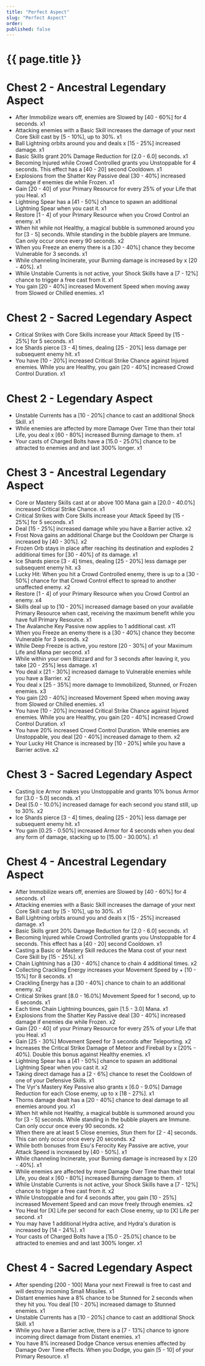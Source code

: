 ```yaml
---
title: "Perfect Aspect"
slug: "Perfect Aspect"
order: 
published: false
---
```


# {{ page.title }}

# Chest 2 - Ancestral Legendary Aspect
- After Immobilize wears off, enemies are Slowed by [40 - 60%] for 4 seconds. x1
- Attacking enemies with a Basic Skill increases the damage of your next Core Skill cast by [5 - 10%], up to 30%. x1
- Ball Lightning orbits around you and deals x [15 - 25%] increased damage. x1
- Basic Skills grant 20% Damage Reduction for [2.0 - 6.0] seconds. x1
- Becoming Injured while Crowd Controlled grants you Unstoppable for 4 seconds. This effect has a [40 - 20] second Cooldown. x1
- Explosions from the Shatter Key Passive deal [30 - 40%] increased damage if enemies die while Frozen. x1
- Gain [20 - 40] of your Primary Resource for every 25% of your Life that you Heal. x1
- Lightning Spear has a [41 - 50%] chance to spawn an additional Lightning Spear when you cast it. x1
- Restore [1 - 4] of your Primary Resource when you Crowd Control an enemy. x1
- When hit while not Healthy, a magical bubble is summoned around you for [3 - 5] seconds. While standing in the bubble players are Immune. Can only occur once every 90 seconds. x2
- When you Freeze an enemy there is a [30 - 40%] chance they become Vulnerable for 3 seconds. x1
- While channeling Incinerate, your Burning damage is increased by x [20 - 40%]. x1
- While Unstable Currents is not active, your Shock Skills have a [7 - 12%] chance to trigger a free cast from it. x1
- You gain [20 - 40%] increased Movement Speed when moving away from Slowed or Chilled enemies. x1

# Chest 2 - Sacred Legendary Aspect
- Critical Strikes with Core Skills increase your Attack Speed by [15 - 25%] for 5 seconds. x1
- Ice Shards pierce [3 - 4] times, dealing [25 - 20%] less damage per subsequent enemy hit. x1
- You have [10 - 20%] increased Critical Strike Chance against Injured enemies. While you are Healthy, you gain [20 - 40%] increased Crowd Control Duration. x1

# Chest 2 - Legendary Aspect
- Unstable Currents has a [10 - 20%] chance to cast an additional Shock Skill. x1
- While enemies are affected by more Damage Over Time than their total Life, you deal x [60 - 80%] increased Burning damage to them. x1
- Your casts of Charged Bolts have a [15.0 - 25.0%] chance to be attracted to enemies and and last 300% longer. x1

# Chest 3 - Ancestral Legendary Aspect
- Core or Mastery Skills cast at or above 100 Mana gain a [20.0 - 40.0%] increased Critical Strike Chance. x1
- Critical Strikes with Core Skills increase your Attack Speed by [15 - 25%] for 5 seconds. x1
- Deal [15 - 25%] increased damage while you have a Barrier active. x2
- Frost Nova gains an additional Charge but the Cooldown per Charge is increased by [40 - 30%]. x2
- Frozen Orb stays in place after reaching its destination and explodes 2 additional times for [30 - 40%] of its damage. x1
- Ice Shards pierce [3 - 4] times, dealing [25 - 20%] less damage per subsequent enemy hit. x3
- Lucky Hit: When you hit a Crowd Controlled enemy, there is up to a [30 - 50%] chance for that Crowd Control effect to spread to another unaffected enemy. x2
- Restore [1 - 4] of your Primary Resource when you Crowd Control an enemy. x4
- Skills deal up to [10 - 20%] increased damage based on your available Primary Resource when cast, receiving the maximum benefit while you have full Primary Resource. x1
- The Avalanche Key Passive now applies to 1 additional cast. x11
- When you Freeze an enemy there is a [30 - 40%] chance they become Vulnerable for 3 seconds. x2
- While Deep Freeze is active, you restore [20 - 30%] of your Maximum Life and Mana per second. x1
- While within your own Blizzard and for 3 seconds after leaving it, you take [20 - 25%] less damage. x1
- You deal x [21 - 30%] increased damage to Vulnerable enemies while you have a Barrier. x2
- You deal x [25 - 35%] more damage to Immobilized, Stunned, or Frozen enemies. x3
- You gain [20 - 40%] increased Movement Speed when moving away from Slowed or Chilled enemies. x1
- You have [10 - 20%] increased Critical Strike Chance against Injured enemies. While you are Healthy, you gain [20 - 40%] increased Crowd Control Duration. x1
- You have 20% increased Crowd Control Duration. While enemies are Unstoppable, you deal [20 - 40%] increased damage to them. x2
- Your Lucky Hit Chance is increased by [10 - 20%] while you have a Barrier active. x2

# Chest 3 - Sacred Legendary Aspect
- Casting Ice Armor makes you Unstoppable and grants 10% bonus Armor for [3.0 - 5.0] seconds. x1
- Deal [5.0 - 10.0%] increased damage for each second you stand still, up to 30%. x2
- Ice Shards pierce [3 - 4] times, dealing [25 - 20%] less damage per subsequent enemy hit. x1
- You gain [0.25 - 0.50%] increased Armor for 4 seconds when you deal any form of damage, stacking up to [15.00 - 30.00%]. x1

# Chest 4 - Ancestral Legendary Aspect
- After Immobilize wears off, enemies are Slowed by [40 - 60%] for 4 seconds. x1
- Attacking enemies with a Basic Skill increases the damage of your next Core Skill cast by [5 - 10%], up to 30%. x1
- Ball Lightning orbits around you and deals x [15 - 25%] increased damage. x1
- Basic Skills grant 20% Damage Reduction for [2.0 - 6.0] seconds. x1
- Becoming Injured while Crowd Controlled grants you Unstoppable for 4 seconds. This effect has a [40 - 20] second Cooldown. x1
- Casting a Basic or Mastery Skill reduces the Mana cost of your next Core Skill by [15 - 25%]. x1
- Chain Lightning has a [30 - 40%] chance to chain 4 additional times. x2
- Collecting Crackling Energy increases your Movement Speed by + [10 - 15%] for 8 seconds. x1
- Crackling Energy has a [30 - 40%] chance to chain to an additional enemy. x2
- Critical Strikes grant [8.0 - 16.0%] Movement Speed for 1 second, up to 6 seconds. x1
- Each time Chain Lightning bounces, gain [1.5 - 3.0] Mana. x1
- Explosions from the Shatter Key Passive deal [30 - 40%] increased damage if enemies die while Frozen. x2
- Gain [20 - 40] of your Primary Resource for every 25% of your Life that you Heal. x1
- Gain [25 - 30%] Movement Speed for 3 seconds after Teleporting. x2
- Increases the Critical Strike Damage of Meteor and Fireball by x [20% - 40%]. Double this bonus against Healthy enemies. x1
- Lightning Spear has a [41 - 50%] chance to spawn an additional Lightning Spear when you cast it. x2
- Taking direct damage has a [2 - 6%] chance to reset the Cooldown of one of your Defensive Skills. x1
- The Vyr's Mastery Key Passive also grants x [6.0 - 9.0%] Damage Reduction for each Close enemy, up to x [18 - 27%]. x1
- Thorns damage dealt has a [20 - 40%] chance to deal damage to all enemies around you. x1
- When hit while not Healthy, a magical bubble is summoned around you for [3 - 5] seconds. While standing in the bubble players are Immune. Can only occur once every 90 seconds. x2
- When there are at least 5 Close enemies, Stun them for [2 - 4] seconds. This can only occur once every 20 seconds. x2
- While both bonuses from Esu's Ferocity Key Passive are active, your Attack Speed is increased by [40 - 50%]. x1
- While channeling Incinerate, your Burning damage is increased by x [20 - 40%]. x1
- While enemies are affected by more Damage Over Time than their total Life, you deal x [60 - 80%] increased Burning damage to them. x1
- While Unstable Currents is not active, your Shock Skills have a [7 - 12%] chance to trigger a free cast from it. x2
- While Unstoppable and for 4 seconds after, you gain [10 - 25%] increased Movement Speed and can move freely through enemies. x2
- You Heal for [X] Life per second for each Close enemy, up to [X] Life per second. x1
- You may have 1 additional Hydra active, and Hydra's duration is increased by [14 - 24%]. x1
- Your casts of Charged Bolts have a [15.0 - 25.0%] chance to be attracted to enemies and and last 300% longer. x1

# Chest 4 - Sacred Legendary Aspect
- After spending [200 - 100] Mana your next Firewall is free to cast and will destroy incoming Small Missiles. x1
- Distant enemies have a 8% chance to be Stunned for 2 seconds when they hit you. You deal [10 - 20%] increased damage to Stunned enemies. x1
- Unstable Currents has a [10 - 20%] chance to cast an additional Shock Skill. x1
- While you have a Barrier active, there is a [7 - 13%] chance to ignore incoming direct damage from Distant enemies. x1
- You have 8% increased Dodge Chance versus enemies affected by Damage Over Time effects. When you Dodge, you gain [5 - 10] of your Primary Resource. x1
